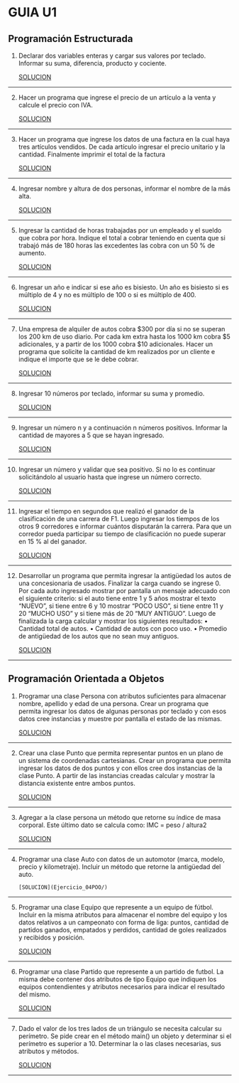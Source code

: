 # GUIA U1

## Programación Estructurada

1. Declarar dos variables enteras y cargar sus valores por teclado. Informar su
   suma, diferencia, producto y cociente.

   [SOLUCION](./ejercicio_01)

---

2. Hacer un programa que ingrese el precio de un artículo a la venta y calcule el
   precio con IVA.

   [SOLUCION](./ejercicio_02/)

---

3. Hacer un programa que ingrese los datos de una factura en la cual haya tres
   artículos vendidos. De cada artículo ingresar el precio unitario y la cantidad.
   Finalmente imprimir el total de la factura

   [SOLUCION](./ejercicio_03/)

---

4. Ingresar nombre y altura de dos personas, informar el nombre de la más alta.

   [SOLUCION](ejercicio_04/)

---

5. Ingresar la cantidad de horas trabajadas por un empleado y el sueldo que
   cobra por hora. Indique el total a cobrar teniendo en cuenta que si trabajó más
   de 180 horas las excedentes las cobra con un 50 % de aumento.

   [SOLUCION](ejercicio_05/)

---

6. Ingresar un año e indicar si ese año es bisiesto. Un año es bisiesto si es
   múltiplo de 4 y no es múltiplo de 100 o si es múltiplo de 400.

   [SOLUCION](ejercicio_06/)

---

7. Una empresa de alquiler de autos cobra $300 por día si no se superan los 200
   km de uso diario. Por cada km extra hasta los 1000 km cobra $5 adicionales,
   y a partir de los 1000 cobra $10 adicionales. Hacer un programa que solicite
   la cantidad de km realizados por un cliente e indique el importe que se le debe
   cobrar.

   [SOLUCION](ejercicio_07/)

---

8. Ingresar 10 números por teclado, informar su suma y promedio.

   [SOLUCION](ejercicio_08/)

---

9. Ingresar un número n y a continuación n números positivos. Informar la
   cantidad de mayores a 5 que se hayan ingresado.

   [SOLUCION](ejercicio_09/)

---

10. Ingresar un número y validar que sea positivo. Si no lo es continuar
    solicitándolo al usuario hasta que ingrese un número correcto.

    [SOLUCION](ejercicio_10/)

---

11. Ingresar el tiempo en segundos que realizó el ganador de la clasificación de
    una carrera de F1. Luego ingresar los tiempos de los otros 9 corredores e
    informar cuántos disputarán la carrera. Para que un corredor pueda participar
    su tiempo de clasificación no puede superar en 15 % al del ganador.

    [SOLUCION](ejercicio_11/)

---

12. Desarrollar un programa que permita ingresar la antigüedad los autos de una
    concesionaria de usados. Finalizar la carga cuando se ingrese 0. Por cada
    auto ingresado mostrar por pantalla un mensaje adecuado con el siguiente
    criterio: si el auto tiene entre 1 y 5 años mostrar el texto “NUEVO”, si tiene entre 6 y 10 mostrar “POCO USO”, si tiene entre 11 y 20 “MUCHO USO” y si
    tiene más de 20 “MUY ANTIGUO”.
    Luego de finalizada la carga calcular y mostrar los siguientes resultados:
    • Cantidad total de autos.
    • Cantidad de autos con poco uso.
    • Promedio de antigüedad de los autos que no sean muy antiguos.

    [SOLUCION](ejercicio_12/)

---

## Programación Orientada a Objetos

1. Programar una clase Persona con atributos suficientes para almacenar
   nombre, apellido y edad de una persona. Crear un programa que permita
   ingresar los datos de algunas personas por teclado y con esos datos cree
   instancias y muestre por pantalla el estado de las mismas.

   [SOLUCION](ejercicio_01POO/)

---

2. Crear una clase Punto que permita representar puntos en un plano de un
   sistema de coordenadas cartesianas. Crear un programa que permita ingresar
   los datos de dos puntos y con ellos cree dos instancias de la clase Punto. A
   partir de las instancias creadas calcular y mostrar la distancia existente entre
   ambos puntos.

    [SOLUCION](Ejercicio_02POO/)

---

3. Agregar a la clase persona un método que retorne su índice de masa corporal.
   Este último dato se calcula como: IMC = peso / altura2

    [SOLUCION](Ejercicio_03POO/)

---
4. Programar una clase Auto con datos de un automotor (marca, modelo, precio
   y kilometraje). Incluir un método que retorne la antigüedad del auto.

       [SOLUCION](Ejercicio_04POO/)

---
5. Programar una clase Equipo que represente a un equipo de fútbol. Incluir en
   la misma atributos para almacenar el nombre del equipo y los datos relativos
   a un campeonato con forma de liga: puntos, cantidad de partidos ganados,
   empatados y perdidos, cantidad de goles realizados y recibidos y posición.

    [SOLUCION](Ejercicio_05POO/)

---

6. Programar una clase Partido que represente a un partido de futbol. La misma
   debe contener dos atributos de tipo Equipo que indiquen los equipos
   contendientes y atributos necesarios para indicar el resultado del mismo.

    [SOLUCION](Ejercicio_06POO/)

---

7. Dado el valor de los tres lados de un triángulo se necesita calcular su
   perímetro. Se pide crear en el método main() un objeto y determinar si el
   perímetro es superior a 10. Determinar la o las clases necesarias, sus atributos
   y métodos.

   [SOLUCION](Ejercicio_07POO/)

---
